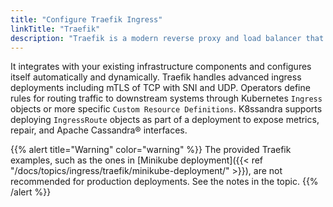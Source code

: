 ```yaml
---
title: "Configure Traefik Ingress"
linkTitle: "Traefik"
description: "Traefik is a modern reverse proxy and load balancer that makes deploying microservices easy."
---
```


It integrates with your existing infrastructure components and configures itself automatically and dynamically. Traefik handles advanced ingress deployments including mTLS of TCP with SNI and UDP. Operators define rules for routing traffic to downstream systems through Kubernetes `Ingress` objects or more specific `Custom Resource Definitions`. K8ssandra supports deploying `IngressRoute` objects as part of a deployment to expose metrics, repair, and Apache Cassandra® interfaces.

{{% alert title="Warning" color="warning" %}}
The provided Traefik examples, such as the ones in [Minikube deployment]({{< ref "/docs/topics/ingress/traefik/minikube-deployment/" >}}), are not recommended for production deployments. See the notes in the topic.
{{% /alert %}}
